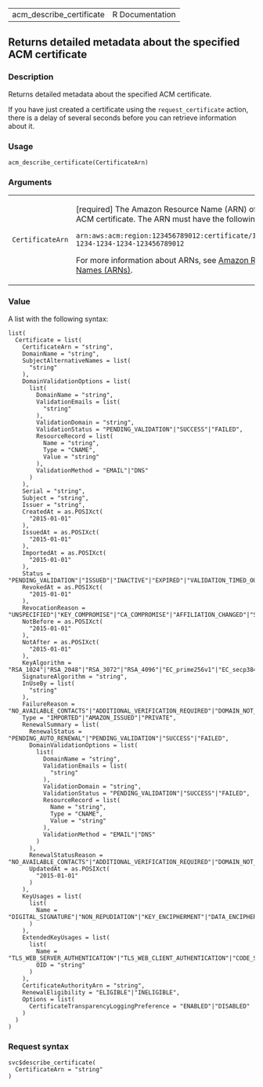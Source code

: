 <table style="width: 100%;">
<tbody>
<tr class="odd">
<td>acm_describe_certificate</td>
<td style="text-align: right;">R Documentation</td>
</tr>
</tbody>
</table>

## Returns detailed metadata about the specified ACM certificate

### Description

Returns detailed metadata about the specified ACM certificate.

If you have just created a certificate using the `request_certificate`
action, there is a delay of several seconds before you can retrieve
information about it.

### Usage

    acm_describe_certificate(CertificateArn)

### Arguments

<table>
<colgroup>
<col style="width: 35%" />
<col style="width: 65%" />
</colgroup>
<tbody>
<tr class="odd">
<td><code
id="acm_describe_certificate_:_CertificateArn">CertificateArn</code></td>
<td><p>[required] The Amazon Resource Name (ARN) of the ACM certificate.
The ARN must have the following form:</p>
<p><code>arn:aws:acm:region:123456789012:certificate/12345678-1234-1234-1234-123456789012</code></p>
<p>For more information about ARNs, see <a
href="https://docs.aws.amazon.com/IAM/latest/UserGuide/reference-arns.html">Amazon
Resource Names (ARNs)</a>.</p></td>
</tr>
</tbody>
</table>

### Value

A list with the following syntax:

    list(
      Certificate = list(
        CertificateArn = "string",
        DomainName = "string",
        SubjectAlternativeNames = list(
          "string"
        ),
        DomainValidationOptions = list(
          list(
            DomainName = "string",
            ValidationEmails = list(
              "string"
            ),
            ValidationDomain = "string",
            ValidationStatus = "PENDING_VALIDATION"|"SUCCESS"|"FAILED",
            ResourceRecord = list(
              Name = "string",
              Type = "CNAME",
              Value = "string"
            ),
            ValidationMethod = "EMAIL"|"DNS"
          )
        ),
        Serial = "string",
        Subject = "string",
        Issuer = "string",
        CreatedAt = as.POSIXct(
          "2015-01-01"
        ),
        IssuedAt = as.POSIXct(
          "2015-01-01"
        ),
        ImportedAt = as.POSIXct(
          "2015-01-01"
        ),
        Status = "PENDING_VALIDATION"|"ISSUED"|"INACTIVE"|"EXPIRED"|"VALIDATION_TIMED_OUT"|"REVOKED"|"FAILED",
        RevokedAt = as.POSIXct(
          "2015-01-01"
        ),
        RevocationReason = "UNSPECIFIED"|"KEY_COMPROMISE"|"CA_COMPROMISE"|"AFFILIATION_CHANGED"|"SUPERCEDED"|"CESSATION_OF_OPERATION"|"CERTIFICATE_HOLD"|"REMOVE_FROM_CRL"|"PRIVILEGE_WITHDRAWN"|"A_A_COMPROMISE",
        NotBefore = as.POSIXct(
          "2015-01-01"
        ),
        NotAfter = as.POSIXct(
          "2015-01-01"
        ),
        KeyAlgorithm = "RSA_1024"|"RSA_2048"|"RSA_3072"|"RSA_4096"|"EC_prime256v1"|"EC_secp384r1"|"EC_secp521r1",
        SignatureAlgorithm = "string",
        InUseBy = list(
          "string"
        ),
        FailureReason = "NO_AVAILABLE_CONTACTS"|"ADDITIONAL_VERIFICATION_REQUIRED"|"DOMAIN_NOT_ALLOWED"|"INVALID_PUBLIC_DOMAIN"|"DOMAIN_VALIDATION_DENIED"|"CAA_ERROR"|"PCA_LIMIT_EXCEEDED"|"PCA_INVALID_ARN"|"PCA_INVALID_STATE"|"PCA_REQUEST_FAILED"|"PCA_NAME_CONSTRAINTS_VALIDATION"|"PCA_RESOURCE_NOT_FOUND"|"PCA_INVALID_ARGS"|"PCA_INVALID_DURATION"|"PCA_ACCESS_DENIED"|"SLR_NOT_FOUND"|"OTHER",
        Type = "IMPORTED"|"AMAZON_ISSUED"|"PRIVATE",
        RenewalSummary = list(
          RenewalStatus = "PENDING_AUTO_RENEWAL"|"PENDING_VALIDATION"|"SUCCESS"|"FAILED",
          DomainValidationOptions = list(
            list(
              DomainName = "string",
              ValidationEmails = list(
                "string"
              ),
              ValidationDomain = "string",
              ValidationStatus = "PENDING_VALIDATION"|"SUCCESS"|"FAILED",
              ResourceRecord = list(
                Name = "string",
                Type = "CNAME",
                Value = "string"
              ),
              ValidationMethod = "EMAIL"|"DNS"
            )
          ),
          RenewalStatusReason = "NO_AVAILABLE_CONTACTS"|"ADDITIONAL_VERIFICATION_REQUIRED"|"DOMAIN_NOT_ALLOWED"|"INVALID_PUBLIC_DOMAIN"|"DOMAIN_VALIDATION_DENIED"|"CAA_ERROR"|"PCA_LIMIT_EXCEEDED"|"PCA_INVALID_ARN"|"PCA_INVALID_STATE"|"PCA_REQUEST_FAILED"|"PCA_NAME_CONSTRAINTS_VALIDATION"|"PCA_RESOURCE_NOT_FOUND"|"PCA_INVALID_ARGS"|"PCA_INVALID_DURATION"|"PCA_ACCESS_DENIED"|"SLR_NOT_FOUND"|"OTHER",
          UpdatedAt = as.POSIXct(
            "2015-01-01"
          )
        ),
        KeyUsages = list(
          list(
            Name = "DIGITAL_SIGNATURE"|"NON_REPUDIATION"|"KEY_ENCIPHERMENT"|"DATA_ENCIPHERMENT"|"KEY_AGREEMENT"|"CERTIFICATE_SIGNING"|"CRL_SIGNING"|"ENCIPHER_ONLY"|"DECIPHER_ONLY"|"ANY"|"CUSTOM"
          )
        ),
        ExtendedKeyUsages = list(
          list(
            Name = "TLS_WEB_SERVER_AUTHENTICATION"|"TLS_WEB_CLIENT_AUTHENTICATION"|"CODE_SIGNING"|"EMAIL_PROTECTION"|"TIME_STAMPING"|"OCSP_SIGNING"|"IPSEC_END_SYSTEM"|"IPSEC_TUNNEL"|"IPSEC_USER"|"ANY"|"NONE"|"CUSTOM",
            OID = "string"
          )
        ),
        CertificateAuthorityArn = "string",
        RenewalEligibility = "ELIGIBLE"|"INELIGIBLE",
        Options = list(
          CertificateTransparencyLoggingPreference = "ENABLED"|"DISABLED"
        )
      )
    )

### Request syntax

    svc$describe_certificate(
      CertificateArn = "string"
    )
